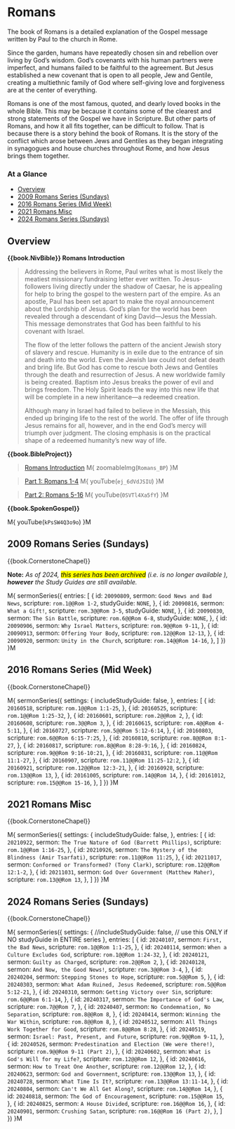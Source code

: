 # Romans

The book of Romans is a detailed explanation of the Gospel message
written by Paul to the church in Rome. 

Since the garden, humans have repeatedly chosen sin and rebellion over
living by God’s wisdom. God’s covenants with his human partners were
imperfect, and humans failed to be faithful to the agreement. But
Jesus established a new covenant that is open to all people, Jew and
Gentile, creating a multiethnic family of God where self-giving love
and forgiveness are at the center of everything.

Romans is one of the most famous, quoted, and dearly loved books in
the whole Bible. This may be because it contains some of the clearest
and strong statements of the Gospel we have in Scripture. But other
parts of Romans, and how it all fits together, can be difficult to
follow. That is because there is a story behind the book of Romans. It
is the story of the conflict which arose between Jews and Gentiles as
they began integrating in synagogues and house churches throughout
Rome, and how Jesus brings them together.


### At a Glance

- [Overview](#overview)
- [2009 Romans Series (Sundays)](#2009-romans-series-sundays)
- [2016 Romans Series (Mid Week)](#2016-romans-series-mid-week)
- [2021 Romans Misc](#2021-romans-misc)
- [2024 Romans Series (Sundays)](#2024-romans-series-sundays)


## Overview


**{{book.NivBible}} Romans Introduction**

> Addressing the believers in Rome, Paul writes what is most likely the
> meatiest missionary fundraising letter ever written. To
> Jesus-followers living directly under the shadow of Caesar, he is
> appealing for help to bring the gospel to the western part of the
> empire. As an apostle, Paul has been set apart to make the royal
> announcement about the Lordship of Jesus. God’s plan for the world has
> been revealed through a descendant of king David—Jesus the
> Messiah. This message demonstrates that God has been faithful to his
> covenant with Israel.
> 
> The flow of the letter follows the pattern of the ancient Jewish story
> of slavery and rescue. Humanity is in exile due to the entrance of sin
> and death into the world. Even the Jewish law could not defeat death
> and bring life. But God has come to rescue both Jews and Gentiles
> through the death and resurrection of Jesus. A new worldwide family is
> being created. Baptism into Jesus breaks the power of evil and brings
> freedom. The Holy Spirit leads the way into this new life that will be
> complete in a new inheritance—a redeemed creation.
> 
> Although many in Israel had failed to believe in the Messiah, this
> ended up bringing life to the rest of the world. The offer of life
> through Jesus remains for all, however, and in the end God’s mercy
> will triumph over judgment. The closing emphasis is on the practical
> shape of a redeemed humanity’s new way of life.


**{{book.BibleProject}}**

> [Romans Introduction](https://bibleproject.com/explore/video/romans/)
M{ zoomableImg(`Romans_BP`) }M

> [Part 1: Romans 1-4](https://bibleproject.com/explore/video/romans-1-4/)
M{ youTube(`ej_6dVdJSIU`) }M

> [Part 2: Romans 5-16](https://bibleproject.com/explore/video/romans-5-16/)
M{ youTube(`0SVTl4Xa5fY`) }M


**{{book.SpokenGospel}}**

M{ youTube(`kPsSW4Q3o9o`) }M



## 2009 Romans Series (Sundays)

{{book.CornerstoneChapel}}

**Note:** _As of 2024, <mark>this series has been archived</mark>
(i.e. is no longer available ), **however** the Study Guides are still
available._

M{ sermonSeries({
  entries: [
    { id: `20090809`, sermon: `Good News and Bad News`, scripture: `rom.1@@Rom 1-2`,    studyGuide: `NONE`, },
    { id: `20090816`, sermon: `What a Gift!`,           scripture: `rom.3@@Rom 3-5`,    studyGuide: `NONE`, },
    { id: `20090830`, sermon: `The Sin Battle`,         scripture: `rom.6@@Rom 6-8`,    studyGuide: `NONE`, },
    { id: `20090906`, sermon: `Why Israel Matters`,     scripture: `rom.9@@Rom 9-11`,   },
    { id: `20090913`, sermon: `Offering Your Body`,     scripture: `rom.12@@Rom 12-13`, },
    { id: `20090920`, sermon: `Unity in the Church`,    scripture: `rom.14@@Rom 14-16`, },
  ]
}) }M


## 2016 Romans Series (Mid Week)

{{book.CornerstoneChapel}}

M{ sermonSeries({
  settings: {
    includeStudyGuide: false,
  },
  entries: [
    { id: `20160518`, scripture: `rom.1@@Rom 1:1-25`,      },
    { id: `20160525`, scripture: `rom.1@@Rom 1:25-32`,     },
    { id: `20160601`, scripture: `rom.2@@Rom 2`,           },
    { id: `20160608`, scripture: `rom.3@@Rom 3`,           },
    { id: `20160615`, scripture: `rom.4@@Rom 4-5:11`,      },
    { id: `20160727`, scripture: `rom.5@@Rom 5:12-6:14`,   },
    { id: `20160803`, scripture: `rom.6@@Rom 6:15-7:25`,   },
    { id: `20160810`, scripture: `rom.8@@Rom 8:1-27`,      },
    { id: `20160817`, scripture: `rom.8@@Rom 8:28-9:16`,   },
    { id: `20160824`, scripture: `rom.9@@Rom 9:16-10:21`,  },
    { id: `20160831`, scripture: `rom.11@@Rom 11:1-27`,    },
    { id: `20160907`, scripture: `rom.11@@Rom 11:25-12:2`, },
    { id: `20160921`, scripture: `rom.12@@Rom 12:3-21`,    },
    { id: `20160928`, scripture: `rom.13@@Rom 13`,         },
    { id: `20161005`, scripture: `rom.14@@Rom 14`,         },
    { id: `20161012`, scripture: `rom.15@@Rom 15-16`,      },
  ]
}) }M


## 2021 Romans Misc

{{book.CornerstoneChapel}}

M{ sermonSeries({
  settings: {
    includeStudyGuide: false,
  },
  entries: [
    { id: `20210922`, sermon: `The True Nature of God (Barrett Phillips)`,    scripture: `rom.1@@Rom 1:16-25`, },
    { id: `20210926`, sermon: `The Mystery of the Blindness (Amir Tsarfati)`, scripture: `rom.11@@Rom 11:25`,  },
    { id: `20211017`, sermon: `Conformed or Transformed? (Tony Clark)`,       scripture: `rom.12@@Rom 12:1-2`, },
    { id: `20211031`, sermon: `God Over Government (Matthew Maher)`,          scripture: `rom.13@@Rom 13`,     },
  ]
}) }M


## 2024 Romans Series (Sundays)

{{book.CornerstoneChapel}}

M{ sermonSeries({
  settings: {
  //includeStudyGuide: false, // use this ONLY if NO studyGuide in ENTIRE series
  },
  entries: [
    { id: `20240107`, sermon: `First, the Bad News`,                          scripture: `rom.1@@Rom 1:1-25`,        },
    { id: `20240114`, sermon: `When a Culture Excludes God`,                  scripture: `rom.1@@Rom 1:24-32`,       },
    { id: `20240121`, sermon: `Guilty as Charged`,                            scripture: `rom.2@@Rom 2`,             },
    { id: `20240128`, sermon: `And Now, the Good News!`,                      scripture: `rom.3@@Rom 3-4`,           },
    { id: `20240204`, sermon: `Stepping Stones to Hope`,                      scripture: `rom.5@@Rom 5`,             },
    { id: `20240303`, sermon: `What Adam Ruined, Jesus Redeemed`,             scripture: `rom.5@@Rom 5:12-21`,       },
    { id: `20240310`, sermon: `Getting Victory over Sin`,                     scripture: `rom.6@@Rom 6:1-14`,        },
    { id: `20240317`, sermon: `The Importance of God's Law`,                  scripture: `rom.7@@Rom 7`,             },
    { id: `20240407`, sermon: `No Condemnation, No Separation`,               scripture: `rom.8@@Rom 8`,             },
    { id: `20240414`, sermon: `Winning the War Within`,                       scripture: `rom.8@@Rom 8`,             },
    { id: `20240512`, sermon: `All Things Work Together for Good`,            scripture: `rom.8@@Rom 8:28`,          },
    { id: `20240519`, sermon: `Israel: Past, Present, and Future`,            scripture: `rom.9@@Rom 9-11`,          },
    { id: `20240526`, sermon: `Predestination and Election (We were there!)`, scripture: `rom.9@@Rom 9-11 (Part 2)`, },
    { id: `20240602`, sermon: `What is God's Will for my Life?`,              scripture: `rom.12@@Rom 12`,           },
    { id: `20240616`, sermon: `How to Treat One Another`,                     scripture: `rom.12@@Rom 12`,           },
    { id: `20240623`, sermon: `God and Government`,                           scripture: `rom.13@@Rom 13`,           },
    { id: `20240728`, sermon: `What Time Is It?`,                             scripture: `rom.13@@Rom 13:11-14`,     },
    { id: `20240804`, sermon: `Can't We All Get Along?`,                      scripture: `rom.14@@Rom 14`,           },
    { id: `20240818`, sermon: `The God of Encouragement`,                     scripture: `rom.15@@Rom 15`,           },
    { id: `20240825`, sermon: `A House Divided`,                              scripture: `rom.16@@Rom 16`,           },
    { id: `20240901`, sermon: `Crushing Satan`,                               scripture: `rom.16@@Rom 16 (Part 2)`,  },
  ]
}) }M
